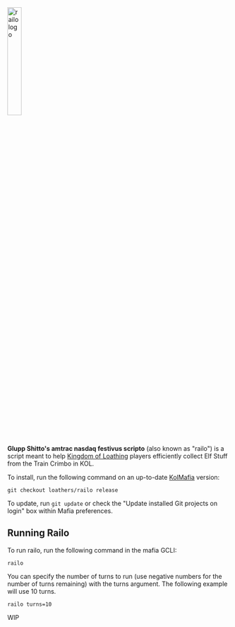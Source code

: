 <img src="https://user-images.githubusercontent.com/1320480/208006246-64ca4b11-1525-4747-8985-27d690361198.jpeg" alt="railo logo" style="width: 25%;">

**Glupp Shitto's amtrac nasdaq festivus scripto** (also known as "railo") is a script meant to help [Kingdom of Loathing](https://www.kingdomofloathing.com/) players efficiently collect Elf Stuff from the Train Crimbo in KOL.

To install, run the following command on an up-to-date [KolMafia](https://github.com/kolmafia/kolmafia) version:

```
git checkout loathers/railo release
```

To update, run `git update` or check the "Update installed Git projects on login" box within Mafia preferences.

## Running Railo

To run railo, run the following command in the mafia GCLI:

`railo`

You can specify the number of turns to run (use negative numbers for the number of turns remaining) with the turns argument. The following example will use 10 turns.

`railo turns=10`

WIP
